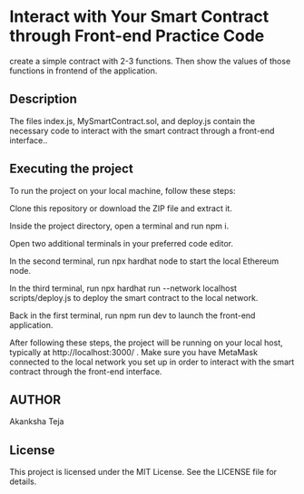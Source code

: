 # Interact with Your Smart Contract through Front-end Practice Code
create a simple contract with 2-3 functions. Then show the values of those functions in frontend of the application. 

## Description
The files index.js, MySmartContract.sol, and deploy.js contain the necessary code to interact with the smart contract through a front-end interface..

## Executing the project
To run the project on your local machine, follow these steps:

Clone this repository or download the ZIP file and extract it.

Inside the project directory, open a terminal and run npm i.

Open two additional terminals in your preferred code editor.

In the second terminal, run npx hardhat node to start the local Ethereum node.

In the third terminal, run npx hardhat run --network localhost scripts/deploy.js to deploy the smart contract to the local network.

Back in the first terminal, run npm run dev to launch the front-end application.

After following these steps, the project will be running on your local host, typically at http://localhost:3000/ . Make sure you have MetaMask connected to the local network you set up in order to interact with the smart contract through the front-end interface.

## AUTHOR
Akanksha Teja
## License 
This project is licensed under the MIT License. See the LICENSE file for details.
